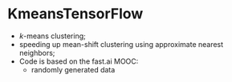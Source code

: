 # KmeansTensorFlow
- *k*-means clustering;
- speeding up mean-shift clustering using approximate nearest neighbors;
- Code is based on the fast.ai MOOC: 
    - randomly generated data
